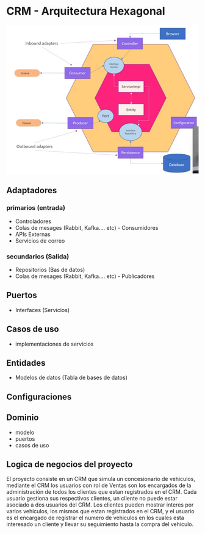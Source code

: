 # CRM - Arquitectura Hexagonal


<div align="center">
<img src="./imagenes/arquitecturaHexagonal.png" >
</div>

## Adaptadores
### primarios (entrada)
* Controladores
* Colas de mesages (Rabbit, Kafka.... etc) - Consumidores
* APIs Externas
* Servicios de correo
### secundarios (Salida)
* Repositorios (Bas de datos)
* Colas de mesages (Rabbit, Kafka.... etc) - Publicadores

## Puertos
* Interfaces (Servicios)

## Casos de uso
* implementaciones de servicios
## Entidades
* Modelos de datos (Tabla de bases de datos)

## Configuraciones

## Dominio
* modelo
* puertos
* casos de uso

## Logica de negocios del proyecto
El proyecto consiste en un CRM que simula un concesionario de vehiculos, mediante el CRM  los usuarios con rol de Ventas son los encargados de la administración  de todos los clientes que estan registrados en el CRM. Cada usuario gestiona sus respectivos clientes, un cliente no puede estar asociado a dos usuarios del CRM. Los clientes pueden mostrar interes por varios vehiculos, los mismos que estan registrados en el CRM, y el usuario es el encargado de registrar el numero de vehiculos en los cuales esta interesado un cliente y llevar su seguimiento hasta la compra del vehiculo.
